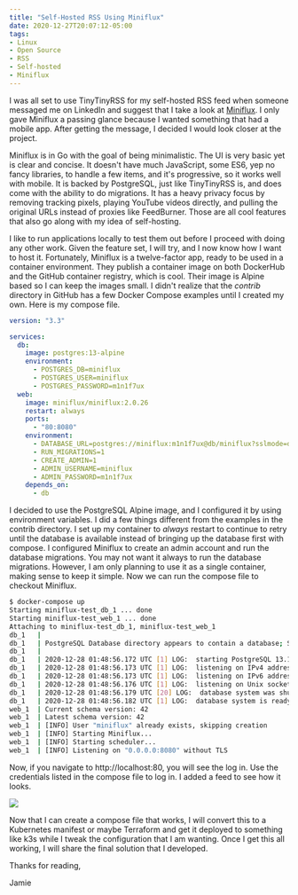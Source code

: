 ```yaml
---
title: "Self-Hosted RSS Using Miniflux"
date: 2020-12-27T20:07:12-05:00
tags:
- Linux
- Open Source
- RSS
- Self-hosted
- Miniflux
---
```


I was all set to use TinyTinyRSS for my self-hosted RSS feed when someone messaged me on LinkedIn and suggest that I take a look at [Miniflux](https://github.com/miniflux/v2). I only gave Miniflux a passing glance because I wanted something that had a mobile app. After getting the message, I decided I would look closer at the project. 

Miniflux is in Go with the goal of being minimalistic. The UI is very basic yet is clear and concise. It doesn't have much JavaScript, some ES6, yep no fancy libraries, to handle a few items, and it's progressive, so it works well with mobile. It is backed by PostgreSQL, just like TinyTinyRSS is, and does come with the ability to do migrations. It has a heavy privacy focus by removing tracking pixels, playing YouTube videos directly, and pulling the original URLs instead of proxies like FeedBurner. Those are all cool features that also go along with my idea of self-hosting. 

I like to run applications locally to test them out before I proceed with doing any other work. Given the feature set, I will try, and I now know how I want to host it. Fortunately, Miniflux is a twelve-factor app, ready to be used in a container environment. They publish a container image on both DockerHub and the GitHub container registry, which is cool. Their image is  Alpine based so I can keep the images small. I didn't realize that the *contrib* directory in GitHub has a few Docker Compose examples until I created my own. Here is my compose file.

```YAML
version: "3.3"

services:
  db:
    image: postgres:13-alpine
    environment:
      - POSTGRES_DB=miniflux
      - POSTGRES_USER=miniflux
      - POSTGRES_PASSWORD=m1n1f7ux
  web:
    image: miniflux/miniflux:2.0.26
    restart: always
    ports:
      - "80:8080"
    environment:
      - DATABASE_URL=postgres://miniflux:m1n1f7ux@db/miniflux?sslmode=disable
      - RUN_MIGRATIONS=1
      - CREATE_ADMIN=1
      - ADMIN_USERNAME=miniflux
      - ADMIN_PASSWORD=m1n1f7ux
    depends_on:
      - db
```

I decided to use the PostgreSQL Alpine image, and I configured it by using environment variables. I did a few things different from the examples in the contrib directory. I set up my container to *always* restart to continue to retry until the database is available instead of bringing up the database first with compose. I configured Miniflux to create an admin account and run the database migrations. You may not want it always to run the database migrations. However, I am only planning to use it as a single container, making sense to keep it simple. Now we can run the compose file to checkout Miniflux.

```Bash
$ docker-compose up
Starting miniflux-test_db_1 ... done
Starting miniflux-test_web_1 ... done
Attaching to miniflux-test_db_1, miniflux-test_web_1
db_1   | 
db_1   | PostgreSQL Database directory appears to contain a database; Skipping initialization
db_1   | 
db_1   | 2020-12-28 01:48:56.172 UTC [1] LOG:  starting PostgreSQL 13.1 on x86_64-pc-linux-musl, compiled by gcc (Alpine 9.3.0) 9.3.0, 64-bit
db_1   | 2020-12-28 01:48:56.173 UTC [1] LOG:  listening on IPv4 address "0.0.0.0", port 5432
db_1   | 2020-12-28 01:48:56.173 UTC [1] LOG:  listening on IPv6 address "::", port 5432
db_1   | 2020-12-28 01:48:56.176 UTC [1] LOG:  listening on Unix socket "/var/run/postgresql/.s.PGSQL.5432"
db_1   | 2020-12-28 01:48:56.179 UTC [20] LOG:  database system was shut down at 2020-12-28 01:45:06 UTC
db_1   | 2020-12-28 01:48:56.182 UTC [1] LOG:  database system is ready to accept connections
web_1  | Current schema version: 42
web_1  | Latest schema version: 42
web_1  | [INFO] User "miniflux" already exists, skipping creation
web_1  | [INFO] Starting Miniflux...
web_1  | [INFO] Starting scheduler...
web_1  | [INFO] Listening on "0.0.0.0:8080" without TLS
```

Now, if you navigate to http://localhost:80, you will see the log in. Use the credentials listed in the compose file to log in. I added a feed to see how it looks.

![](/images/miniflux/initial-setup.png)

Now that I can create a compose file that works, I will convert this to a Kubernetes manifest or maybe Terraform and get it deployed to something like k3s while I tweak the configuration that I am wanting. Once I get this all working, I will share the final solution that I developed.

Thanks for reading,

Jamie
